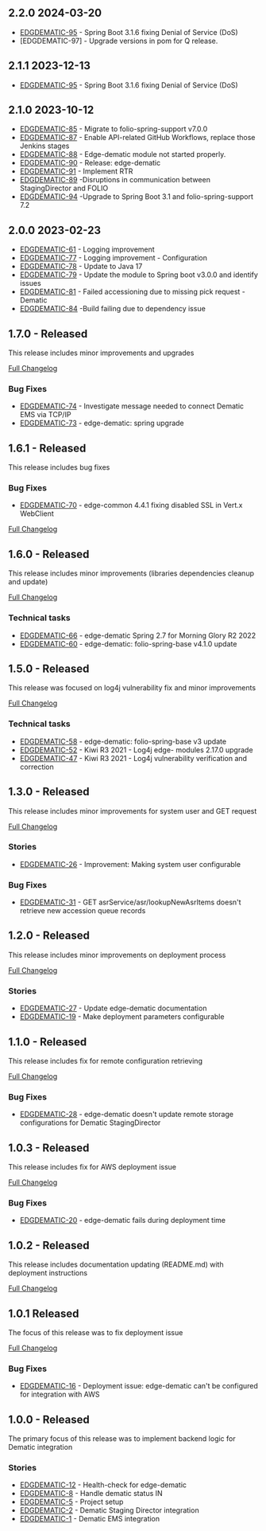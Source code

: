 ## 2.2.0 2024-03-20

* [EDGDEMATIC-95](https://issues.folio.org/browse/EDGDEMATIC-95) - Spring Boot 3.1.6 fixing Denial of Service (DoS)
* [EDGDEMATIC-97] - Upgrade versions in pom for Q release.


## 2.1.1 2023-12-13

* [EDGDEMATIC-95](https://issues.folio.org/browse/EDGDEMATIC-95) - Spring Boot 3.1.6 fixing Denial of Service (DoS)

## 2.1.0 2023-10-12

* [EDGDEMATIC-85](https://issues.folio.org/browse/EDGDEMATIC-85) - Migrate to folio-spring-support v7.0.0
* [EDGDEMATIC-87](https://issues.folio.org/browse/EDGDEMATIC-87) - Enable API-related GitHub Workflows, replace those Jenkins stages
* [EDGDEMATIC-88](https://issues.folio.org/browse/EDGDEMATIC-88) - Edge-dematic module not started properly.
* [EDGDEMATIC-90](https://issues.folio.org/browse/EDGDEMATIC-90) - Release: edge-dematic
* [EDGDEMATIC-91](https://issues.folio.org/browse/EDGDEMATIC-91) - Implement RTR
* [EDGDEMATIC-89](https://issues.folio.org/browse/EDGDEMATIC-89) -Disruptions in communication between StagingDirector and FOLIO
* [EDGDEMATIC-94](https://issues.folio.org/browse/EDGDEMATIC-94) -Upgrade to Spring Boot 3.1 and folio-spring-support 7.2

## 2.0.0 2023-02-23

* [EDGDEMATIC-61](https://issues.folio.org/browse/EDGDEMATIC-61) - Logging improvement
* [EDGDEMATIC-77](https://issues.folio.org/browse/EDGDEMATIC-77) - Logging improvement - Configuration
* [EDGDEMATIC-78](https://issues.folio.org/browse/EDGDEMATIC-78) - Update to Java 17
* [EDGDEMATIC-79](https://issues.folio.org/browse/EDGDEMATIC-79) - Update the module to Spring boot v3.0.0 and identify issues
* [EDGDEMATIC-81](https://issues.folio.org/browse/EDGDEMATIC-81) - Failed accessioning due to missing pick request - Dematic
* [EDGDEMATIC-84](https://issues.folio.org/browse/EDGDEMATIC-84) -Build failing due to dependency issue


## 1.7.0 - Released
This release includes minor improvements and upgrades

[Full Changelog](https://github.com/folio-org/edge-dematic/compare/v1.6.1...v1.7.0)

### Bug Fixes
* [EDGDEMATIC-74](https://issues.folio.org/browse/EDGDEMATIC-74) - Investigate message needed to connect Dematic EMS via TCP/IP
* [EDGDEMATIC-73](https://issues.folio.org/browse/EDGDEMATIC-73) - edge-dematic: spring upgrade

## 1.6.1 - Released
This release includes bug fixes

### Bug Fixes
* [EDGDEMATIC-70](https://issues.folio.org/browse/EDGDEMATIC-70) - edge-common 4.4.1 fixing disabled SSL in Vert.x WebClient

[Full Changelog](https://github.com/folio-org/edge-dematic/compare/v1.6.0...v1.6.1)

## 1.6.0 - Released
This release includes minor improvements (libraries dependencies cleanup and update)

[Full Changelog](https://github.com/folio-org/edge-dematic/compare/v1.5.0...v1.6.0)

### Technical tasks
* [EDGDEMATIC-66](https://issues.folio.org/browse/EDGDEMATIC-66) - edge-dematic Spring 2.7 for Morning Glory R2 2022
* [EDGDEMATIC-60](https://issues.folio.org/browse/EDGDEMATIC-60) - edge-dematic: folio-spring-base v4.1.0 update

## 1.5.0 - Released
This release was focused on log4j vulnerability fix and minor improvements

[Full Changelog](https://github.com/folio-org/edge-dematic/compare/v1.3.0...v1.5.0)

### Technical tasks
* [EDGDEMATIC-58](https://issues.folio.org/browse/EDGDEMATIC-58) - edge-dematic: folio-spring-base v3 update
* [EDGDEMATIC-52](https://issues.folio.org/browse/EDGDEMATIC-52) - Kiwi R3 2021 - Log4j edge- modules 2.17.0 upgrade
* [EDGDEMATIC-47](https://issues.folio.org/browse/EDGDEMATIC-47) - Kiwi R3 2021 - Log4j vulnerability verification and correction

## 1.3.0 - Released
This release includes minor improvements for system user and GET request

[Full Changelog](https://github.com/folio-org/edge-dematic/compare/v1.2.0...v1.3.0)

### Stories
* [EDGDEMATIC-26](https://issues.folio.org/browse/EDGDEMATIC-26) - Improvement: Making system user configurable

### Bug Fixes
* [EDGDEMATIC-31](https://issues.folio.org/browse/EDGDEMATIC-31) - GET asrService/asr/lookupNewAsrItems doesn't retrieve new accession queue records


## 1.2.0 - Released
This release includes minor improvements on deployment process

[Full Changelog](https://github.com/folio-org/edge-dematic/compare/v1.1.0...v1.2.0)

### Stories
* [EDGDEMATIC-27](https://issues.folio.org/browse/EDGDEMATIC-27) - Update edge-dematic documentation
* [EDGDEMATIC-19](https://issues.folio.org/browse/EDGDEMATIC-19) - Make deployment parameters configurable

## 1.1.0 - Released
This release includes fix for remote configuration retrieving

[Full Changelog](https://github.com/folio-org/edge-dematic/compare/v1.0.3...v1.1.0)

### Bug Fixes
* [EDGDEMATIC-28](https://issues.folio.org/browse/EDGDEMATIC-28) - edge-dematic doesn't update remote storage configurations for Dematic StagingDirector

## 1.0.3 - Released
This release includes fix for AWS deployment issue

[Full Changelog](https://github.com/folio-org/edge-dematic/compare/v1.0.2...v1.0.3)

### Bug Fixes
* [EDGDEMATIC-20](https://issues.folio.org/browse/EDGDEMATIC-20) - edge-dematic fails during deployment time

## 1.0.2 - Released
This release includes documentation updating (README.md) with deployment instructions

[Full Changelog](https://github.com/folio-org/edge-dematic/compare/v1.0.1...v1.0.2)

## 1.0.1 Released
The focus of this release was to fix deployment issue

[Full Changelog](https://github.com/folio-org/edge-dematic/compare/v1.0.0...v1.0.1)

### Bug Fixes
* [EDGDEMATIC-16](https://issues.folio.org/browse/EDGDEMATIC-16) - Deployment issue: edge-dematic can't be configured for integration with AWS

## 1.0.0 - Released

The primary focus of this release was to implement backend logic for Dematic integration

### Stories
* [EDGDEMATIC-12](https://issues.folio.org/browse/EDGDEMATIC-12) - Health-check for edge-dematic 
* [EDGDEMATIC-8](https://issues.folio.org/browse/EDGDEMATIC-8) - Handle dematic status IN
* [EDGDEMATIC-5](https://issues.folio.org/browse/EDGDEMATIC-5) - Project setup 
* [EDGDEMATIC-2](https://issues.folio.org/browse/EDGDEMATIC-2) - Dematic Staging Director integration
* [EDGDEMATIC-1](https://issues.folio.org/browse/EDGDEMATIC-1) - Dematic EMS integration

